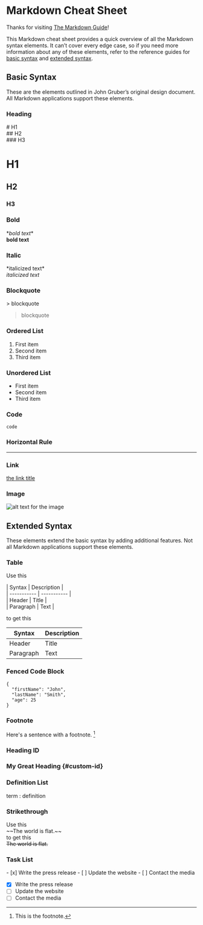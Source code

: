 # Markdown Cheat Sheet

Thanks for visiting [The Markdown Guide](https://www.markdownguide.org)!

This Markdown cheat sheet provides a quick overview of all the Markdown syntax elements. It can’t cover every edge case, so if you need more information about any of these elements, refer to the reference guides for [basic syntax](https://www.markdownguide.org/basic-syntax) and [extended syntax](https://www.markdownguide.org/extended-syntax).

## Basic Syntax

These are the elements outlined in John Gruber’s original design document. All Markdown applications support these elements.

### Heading

\# H1\
\## H2\
\### H3  

# H1 
## H2   
### H3  

### Bold
\**bold text**\
**bold text**

### Italic
\*italicized text*\
*italicized text*

### Blockquote
\> blockquote  
> blockquote

### Ordered List

1. First item
2. Second item
3. Third item

### Unordered List

- First item
- Second item
- Third item

### Code

`code`

### Horizontal Rule

---

### Link

[the link title](https://www.example.com)

### Image

![alt text for the image](image.jpg)

## Extended Syntax

These elements extend the basic syntax by adding additional features. Not all Markdown applications support these elements.

### Table
Use this  

\| Syntax | Description |\
\| ----------- | ----------- |\
\| Header | Title |\
\| Paragraph | Text |  

to get this  

| Syntax | Description |
| ----------- | ----------- |
| Header | Title |
| Paragraph | Text |  

### Fenced Code Block

```
{
  "firstName": "John",
  "lastName": "Smith",
  "age": 25
}
```

### Footnote

Here's a sentence with a footnote. [^1]

[^1]: This is the footnote.

### Heading ID

### My Great Heading {#custom-id}

### Definition List

term
: definition

### Strikethrough
Use this  
\~~The world is flat.~~  
to get this  
~~The world is flat.~~

### Task List

\- [x] Write the press release
\- [ ] Update the website
\- [ ] Contact the media  

- [x] Write the press release
- [ ] Update the website
- [ ] Contact the media
